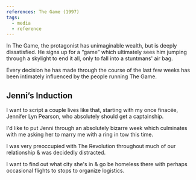 ```yaml
---
references: The Game (1997)
tags:
  - media
  - reference
---
```

In The Game, the protagonist has unimaginable wealth, but is deeply dissatisfied. He signs up for a “game” which ultimately sees him jumping through a skylight to end it all, only to fall into a stuntmans' air bag.

Every decision he has made through the course of the last few weeks has been intimately influenced by the people running The Game.

## Jenni’s Induction

I want to script a couple lives like that, starting with my once finacée, Jennifer Lyn Pearson, who absolutely should get a captainship.

I'd like to put Jenni through an absolutely bizarre week which culminates with me asking her to marry me with a ring in tow this time.

I was very preoccupied with The Revolution throughout much of our relationship & was decidedly distracted.

I want to find out what city she's in & go be homeless there with perhaps occasional flights to stops to organize logistics.